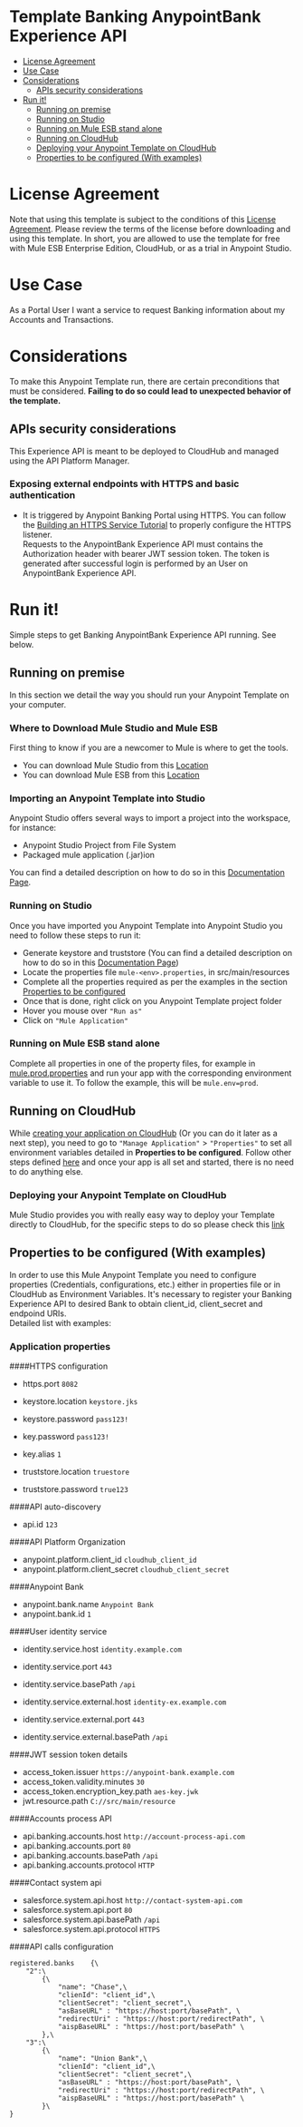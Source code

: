 # Template Banking AnypointBank Experience API

+ [License Agreement](#licenseagreement)
+ [Use Case](#usecase)
+ [Considerations](#considerations)
	* [APIs security considerations](#apissecurityconsiderations)
+ [Run it!](#runit)
	* [Running on premise](#runonopremise)
	* [Running on Studio](#runonstudio)
	* [Running on Mule ESB stand alone](#runonmuleesbstandalone)
	* [Running on CloudHub](#runoncloudhub)
	* [Deploying your Anypoint Template on CloudHub](#deployingyouranypointtemplateoncloudhub)
	* [Properties to be configured (With examples)](#propertiestobeconfigured)

# License Agreement <a name="licenseagreement"/>
Note that using this template is subject to the conditions of this [License Agreement](AnypointTemplateLicense.pdf).
Please review the terms of the license before downloading and using this template. In short, you are allowed to use the template for free with Mule ESB Enterprise Edition, CloudHub, or as a trial in Anypoint Studio.

# Use Case <a name="usecase"/>

As a Portal User I want a service to request Banking information about my Accounts and Transactions. 

# Considerations <a name="considerations"/>

To make this Anypoint Template run, there are certain preconditions that must be considered. **Failing to do so could lead to unexpected behavior of the template.**

## APIs security considerations <a name="apissecurityconsiderations"/>
This Experience API is meant to be deployed to CloudHub and managed using the API Platform Manager.

### Exposing external endpoints with HTTPS and basic authentication
+ It is triggered by Anypoint Banking Portal using HTTPS. You can follow the [Building an HTTPS Service Tutorial](https://docs.mulesoft.com/runtime-manager/building-an-https-service) to properly configure the HTTPS listener.  
Requests to the AnypointBank Experience API must contains the Authorization header with bearer JWT session token. The token is generated after successful login is performed by an User on AnypointBank Experience API.    

# Run it! <a name="runit"/>
Simple steps to get Banking AnypointBank Experience API running.
See below.

## Running on premise <a name="runonopremise"/>
In this section we detail the way you should run your Anypoint Template on your computer.


### Where to Download Mule Studio and Mule ESB
First thing to know if you are a newcomer to Mule is where to get the tools.

+ You can download Mule Studio from this [Location](http://www.mulesoft.com/platform/mule-studio)
+ You can download Mule ESB from this [Location](http://www.mulesoft.com/platform/soa/mule-esb-open-source-esb)

### Importing an Anypoint Template into Studio
Anypoint Studio offers several ways to import a project into the workspace, for instance: 

+ Anypoint Studio Project from File System
+ Packaged mule application (.jar)ion

You can find a detailed description on how to do so in this [Documentation Page](http://www.mulesoft.org/documentation/display/current/Importing+and+Exporting+in+Studio).

### Running on Studio <a name="runonstudio"/>
Once you have imported you Anypoint Template into Anypoint Studio you need to follow these steps to run it:

+ Generate keystore and truststore (You can find a detailed description on how to do so in this [Documentation Page](https://docs.mulesoft.com/mule-user-guide/v/3.7/tls-configuration#generating-keystores-and-truststores))
+ Locate the properties file `mule-<env>.properties`, in src/main/resources
+ Complete all the properties required as per the examples in the section [Properties to be configured](#propertiestobeconfigured)
+ Once that is done, right click on you Anypoint Template project folder 
+ Hover you mouse over `"Run as"`
+ Click on  `"Mule Application"`

### Running on Mule ESB stand alone <a name="runonmuleesbstandalone"/>
Complete all properties in one of the property files, for example in [mule.prod.properties](../master/src/main/resources/mule.prod.properties) and run your app with the corresponding environment variable to use it. To follow the example, this will be `mule.env=prod`. 

## Running on CloudHub <a name="runoncloudhub"/>
While [creating your application on CloudHub](http://www.mulesoft.org/documentation/display/current/Hello+World+on+CloudHub) (Or you can do it later as a next step), you need to go to `"Manage Application"` > `"Properties"` to set all environment variables detailed in **Properties to be configured**.
Follow other steps defined [here](#runonpremise) and once your app is all set and started, there is no need to do anything else.

### Deploying your Anypoint Template on CloudHub <a name="deployingyouranypointtemplateoncloudhub"/>
Mule Studio provides you with really easy way to deploy your Template directly to CloudHub, for the specific steps to do so please check this [link](http://www.mulesoft.org/documentation/display/current/Deploying+Mule+Applications#DeployingMuleApplications-DeploytoCloudHub)

## Properties to be configured (With examples) <a name="propertiestobeconfigured"/>
In order to use this Mule Anypoint Template you need to configure properties (Credentials, configurations, etc.) either in properties file or in CloudHub as Environment Variables. It's necessary to register your Banking Experience API to desired Bank to obtain client_id, client_secret and endpoind URIs.    
Detailed list with examples:
### Application properties

####HTTPS configuration
+ https.port `8082` 

+ keystore.location `keystore.jks` 
+ keystore.password `pass123!`
+ key.password `pass123!`
+ key.alias `1`
+ truststore.location `truestore` 
+ truststore.password `true123`

####API auto-discovery
+ api.id `123`

####API Platform Organization
+ anypoint.platform.client_id `cloudhub_client_id` 
+ anypoint.platform.client_secret `cloudhub_client_secret` 

####Anypoint Bank
+ anypoint.bank.name `Anypoint Bank`
+ anypoint.bank.id `1`

####User identity service
+ identity.service.host `identity.example.com`
+ identity.service.port `443`
+ identity.service.basePath `/api`

+ identity.service.external.host `identity-ex.example.com`
+ identity.service.external.port `443`
+ identity.service.external.basePath `/api`

####JWT session token details
+ access_token.issuer `https://anypoint-bank.example.com`
+ access_token.validity.minutes `30`
+ access_token.encryption_key.path `aes-key.jwk`
+ jwt.resource.path `C://src/main/resource`

####Accounts process API
+ api.banking.accounts.host `http://account-process-api.com`
+ api.banking.accounts.port `80`
+ api.banking.accounts.basePath `/api`
+ api.banking.accounts.protocol `HTTP`

####Contact system api
+ salesforce.system.api.host `http://contact-system-api.com`
+ salesforce.system.api.port `80`
+ salesforce.system.api.basePath `/api`
+ salesforce.system.api.protocol `HTTPS`


####API calls configuration
```
registered.banks 	{\
	"2":\
		{\
			"name": "Chase",\
			"clienId": "client_id",\
			"clientSecret": "client_secret",\
			"asBaseURL" : "https://host:port/basePath", \
			"redirectUri" : "https://host:port/redirectPath", \
			"aispBaseURL" : "https://host:port/basePath" \
		},\
	"3":\
		{\
			"name": "Union Bank",\
			"clienId": "client_id",\
			"clientSecret": "client_secret",\
			"asBaseURL" : "https://host:port/basePath", \
			"redirectUri" : "https://host:port/redirectPath", \
			"aispBaseURL" : "https://host:port/basePath" \
		}\
}
```
